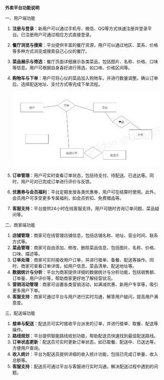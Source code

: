 **外卖平台功能说明**

一、用户端功能

1. **注册与登录**：新用户可以通过手机号、微信、QQ等方式快速注册并登录平台。已注册用户可通过相应方式直接登录。

2. **餐厅浏览与搜索**：平台提供丰富的餐厅资源，用户可以通过地区、菜系、价格等多种方式浏览或搜索自己心仪的餐厅。

3. **菜品展示与筛选**：餐厅页面详细展示各类菜品，包括图片、名称、价格、口味等信息。用户可根据自身喜好进行筛选，如口味、价格区间等。

4. **购物车与下单**：用户可将心仪的菜品加入购物车，并进行数量调整。确认订单后，选择配送地址、支付方式等完成下单流程。

   ![订单商品ER图](img\订单商品ER图.png)

5. **订单管理**：用户可实时查看订单状态，包括待支付、待配送、已送达等。同时，用户可对已完成订单进行评价与反馈。

6. **优惠券与会员福利**：平台定期发放各类优惠券，用户可在结算时使用。此外，会员用户可享受更多专属福利，如会员折扣、免费赠品等。

7. **客服支持**：平台提供24小时在线客服支持，用户可随时咨询订单问题、菜品疑问等。

二、商家端功能

1. **店铺管理**：商家可在线管理店铺信息，包括店铺名称、地址、营业时间、联系方式等。
2. **菜品管理**：商家可自由添加、修改、删除菜品信息，包括图片、名称、价格、口味、描述等。
3. **订单处理**：商家可实时接收用户订单，并进行接单、备餐、配送等操作。同时，商家可查看订单详情，如用户信息、菜品清单、配送地址等。
4. **数据统计与分析**：平台为商家提供详细的数据统计与分析功能，包括销售额、订单量、用户评价等，帮助商家更好地了解经营状况。
5. **营销活动管理**：商家可设置各类营销活动，如满减优惠、新用户专享等，吸引更多用户下单。
6. **客服支持**：商家可通过平台与用户进行实时沟通，解答用户疑问，提高用户满意度。

三、配送端功能

1. **接单与配送**：配送员可实时接收平台派发的订单，并进行接单、取餐、配送等操作。
2. **路线规划**：平台提供智能路线规划功能，帮助配送员快速找到最佳配送路线。
3. **订单状态更新**：配送员可实时更新订单状态，如已取餐、配送中、已送达等，方便用户查询。
4. **收入统计**：平台为配送员提供详细的收入统计功能，包括已完成订单量、收入总额等。
5. **客服支持**：配送员可通过平台与客服进行实时沟通，解决配送过程中遇到的问题。